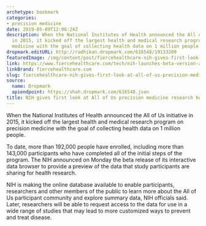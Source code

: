 ```yaml
---
archetype: bookmark
categories:
- precision medicine
date: 2019-05-09T12:06:24Z
description: When the National Institutes of Health announced the All of Us initiative
  in 2015, it kicked off the largest health and medical research program on precision
  medicine with the goal of collecting health data on 1 million people.
dropmark.editURL: http://radhikan.dropmark.com/616548/19133209
featuredImage: /img/content/post/fiercehealthcare-nih-gives-first-look-at-all-of-us-precision-medicine-research-health-database.jpg
link: https://www.fiercehealthcare.com/tech/nih-launches-beta-version-all-us-research-program-health-database
linkBrand: fiercehealthcare.com
slug: fiercehealthcare-nih-gives-first-look-at-all-of-us-precision-medicine-research-health-database
source:
  name: Dropmark
  apiendpoint: https://shah.dropmark.com/616548.json
title: NIH gives first look at All of Us precision medicine research health database
---
```

When the National Institutes of Health announced the All of Us initiative in 2015, it kicked off the largest health and medical research program on precision medicine with the goal of collecting health data on 1 million people. 

To date, more than 192,000 people have enrolled, including more than 143,000 participants who have completed all of the initial steps of the program. The NIH announced on Monday the beta release of its interactive data browser to provide a preview of the data that study participants are sharing for health research.

NIH is making the online database available to enable participants, researchers and other members of the public to learn more about the All of Us participant community and explore summary data, NIH officials said. Later, researchers will be able to request access to the data for use in a wide range of studies that may lead to more customized ways to prevent and treat disease.

